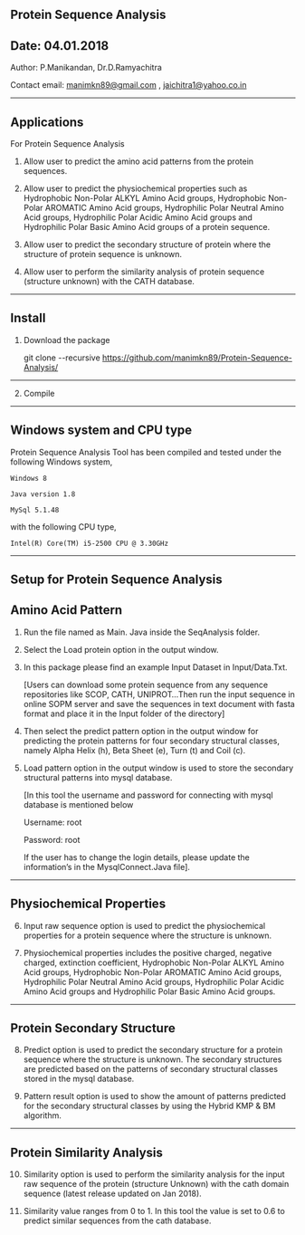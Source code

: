 
Protein Sequence Analysis
-------------------------------------------
Date: 04.01.2018
-------------------------------------------

Author: P.Manikandan, Dr.D.Ramyachitra

Contact email: manimkn89@gmail.com , jaichitra1@yahoo.co.in



-------------------------------------------
Applications
-------------------------------------------

For Protein Sequence Analysis

1. Allow user to predict the amino acid patterns from the protein sequences.

2. Allow user to predict the physiochemical properties such as Hydrophobic Non-Polar ALKYL Amino Acid groups, Hydrophobic Non-Polar AROMATIC Amino Acid groups, Hydrophilic Polar Neutral Amino Acid groups, Hydrophilic Polar Acidic Amino Acid groups and Hydrophilic Polar Basic Amino Acid groups of a protein sequence.

3. Allow user to predict the secondary structure of protein where the structure of protein sequence is unknown.
4. Allow user to perform the similarity analysis of protein sequence (structure unknown) with the CATH database.



-------------------------------------------
Install
-------------------------------------------

1. Download the package

	git clone --recursive https://github.com/manimkn89/Protein-Sequence-Analysis/



--------------

2. Compile


  
















-------------------------------------------
Windows system and CPU type
-------------------------------------------

Protein Sequence Analysis Tool has been compiled and tested under the following Windows system,

	Windows 8 
	
	Java version 1.8 
	
    MySql 5.1.48

with the following CPU type,

	Intel(R) Core(TM) i5-2500 CPU @ 3.30GHz



-------------------------------------------
Setup for Protein Sequence Analysis
-------------------------------------------

Amino Acid Pattern
-------------------------------------------

1.	Run the file named as Main. Java inside the SeqAnalysis folder.
2.	Select the Load protein option in the output window.
3.	In this package please find an example Input Dataset in Input/Data.Txt.
	
	[Users can download some protein sequence from any sequence repositories like SCOP, CATH, 	UNIPROT…Then run the input sequence in online SOPM server and save the sequences in text 	document with fasta format and place it in the Input folder of the directory]
4.	Then select the predict pattern option in the output window for predicting the protein patterns for four secondary structural classes, namely Alpha Helix (h), Beta Sheet (e), Turn (t) and Coil (c).
5.	Load pattern option in the output window is used to store the secondary structural patterns into mysql database.

	[In this tool the username and password for connecting with mysql database is mentioned below

	Username: root

	Password: root
	
	If the user has to change the login details, please update the information’s in the MysqlConnect.Java file].



-------------------------------------------

Physiochemical Properties 
-------------------------------------------
6.	Input raw sequence option is used to predict the physiochemical properties for a protein sequence where the structure is unknown.

7.	Physiochemical properties includes the positive charged, negative charged, extinction coefficient, Hydrophobic Non-Polar ALKYL Amino Acid groups, Hydrophobic Non-Polar AROMATIC Amino Acid groups, Hydrophilic Polar Neutral Amino Acid groups, Hydrophilic Polar Acidic Amino Acid groups and Hydrophilic Polar Basic Amino Acid groups.

--------------------------------------------
Protein Secondary Structure 
--------------------------------------------
8.	Predict option is used to predict the secondary structure for a protein sequence where the structure is unknown. The secondary structures are predicted based on the patterns of secondary structural classes stored in the mysql database.

9.	Pattern result option is used to show the amount of patterns predicted for the secondary structural classes by using the Hybrid KMP & BM algorithm.

----------------------------------------------
Protein Similarity Analysis
----------------------------------------------
10.	Similarity option is used to perform the similarity analysis for the input raw sequence of the protein (structure Unknown) with the cath domain sequence (latest release updated on Jan 2018).

11.	Similarity value ranges from 0 to 1. In this tool the value is set to 0.6 to predict similar sequences from the cath database.


